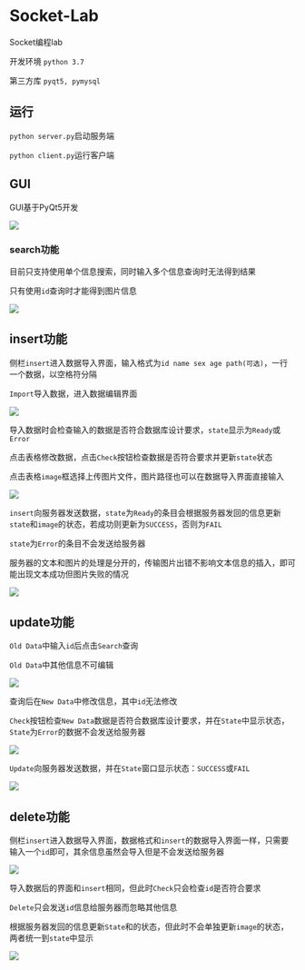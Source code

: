 # Socket-Lab

Socket编程lab

开发环境 `python 3.7`

第三方库 `pyqt5, pymysql`

## 运行

`python server.py`启动服务端

`python client.py`运行客户端

## GUI

GUI基于PyQt5开发

![](./images/2.jpg)

### search功能

目前只支持使用单个信息搜索，同时输入多个信息查询时无法得到结果

只有使用`id`查询时才能得到图片信息

![](./images/3.jpg)

## insert功能

侧栏`insert`进入数据导入界面，输入格式为`id name sex age path(可选)`，一行一个数据，以空格符分隔

`Import`导入数据，进入数据编辑界面

![](./images/4.jpg)

导入数据时会检查输入的数据是否符合数据库设计要求，`state`显示为`Ready`或`Error`

点击表格修改数据，点击`Check`按钮检查数据是否符合要求并更新`state`状态

点击表格`image`框选择上传图片文件，图片路径也可以在数据导入界面直接输入

![](./images/5.jpg)

`insert`向服务器发送数据，`state`为`Ready`的条目会根据服务器发回的信息更新`state`和`image`的状态，若成功则更新为`SUCCESS`，否则为`FAIL`

`state`为`Error`的条目不会发送给服务器

服务器的文本和图片的处理是分开的，传输图片出错不影响文本信息的插入，即可能出现文本成功但图片失败的情况

![](./images/6.jpg)

## update功能

`Old Data`中输入`id`后点击`Search`查询

`Old Data`中其他信息不可编辑

![](./images/7.jpg)

查询后在`New Data`中修改信息，其中`id`无法修改

`Check`按钮检查`New Data`数据是否符合数据库设计要求，并在`State`中显示状态，`State`为`Error`的数据不会发送给服务器

![](./images/8.jpg)

`Update`向服务器发送数据，并在`State`窗口显示状态：`SUCCESS`或`FAIL`

![](./images/9.jpg)

## delete功能

侧栏`insert`进入数据导入界面，数据格式和`insert`的数据导入界面一样，只需要输入一个`id`即可，其余信息虽然会导入但是不会发送给服务器

![](./images/10.jpg)

导入数据后的界面和`insert`相同，但此时`Check`只会检查`id`是否符合要求

`Delete`只会发送`id`信息给服务器而忽略其他信息

根据服务器发回的信息更新`State`和的状态，但此时不会单独更新`image`的状态，两者统一到`state`中显示

![](./images/11.jpg)
